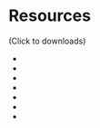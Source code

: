 # Resources

(Click to downloads)

- <Download src=".sources/Resources/slides-dark.pdf" display="Slides (dark)" />
- <Download src=".sources/Resources/slides-light.pdf" display="Slides (light)" />
- <Download src=".sources/Resources/GameManager.cs" display="GameManager.cs" />
- <Download src=".sources/Resources/ObjectFalling.cs" display="GameManager.cs" />
- <Download src=".sources/Resources/PlatformsMovement.cs" display="GameManager.cs" />
- <Download src=".sources/Resources/PlayerController.cs" display="GameManager.cs" />
- <Download src=".sources/Resources/PlayerInteract.cs" display="GameManager.cs" />
